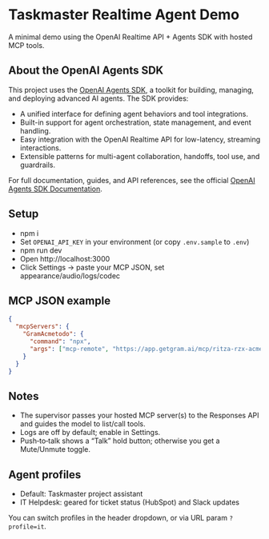 # Taskmaster Realtime Agent Demo

A minimal demo using the OpenAI Realtime API + Agents SDK with hosted MCP tools.

## About the OpenAI Agents SDK

This project uses the [OpenAI Agents SDK](https://github.com/openai/openai-agents-js), a toolkit for building, managing, and deploying advanced AI agents. The SDK provides:

- A unified interface for defining agent behaviors and tool integrations.
- Built-in support for agent orchestration, state management, and event handling.
- Easy integration with the OpenAI Realtime API for low-latency, streaming interactions.
- Extensible patterns for multi-agent collaboration, handoffs, tool use, and guardrails.

For full documentation, guides, and API references, see the official [OpenAI Agents SDK Documentation](https://github.com/openai/openai-agents-js#readme).

## Setup

- npm i
- Set `OPENAI_API_KEY` in your environment (or copy `.env.sample` to `.env`)
- npm run dev
- Open http://localhost:3000
- Click Settings → paste your MCP JSON, set appearance/audio/logs/codec

## MCP JSON example

```json
{
  "mcpServers": {
    "GramAcmetodo": {
      "command": "npx",
      "args": ["mcp-remote", "https://app.getgram.ai/mcp/ritza-rzx-acmetodo-demo"]
    }
  }
}
```

## Notes
- The supervisor passes your hosted MCP server(s) to the Responses API and guides the model to list/call tools.
- Logs are off by default; enable in Settings.
- Push‑to‑talk shows a “Talk” hold button; otherwise you get a Mute/Unmute toggle.

## Agent profiles

- Default: Taskmaster project assistant
- IT Helpdesk: geared for ticket status (HubSpot) and Slack updates

You can switch profiles in the header dropdown, or via URL param `?profile=it`.
